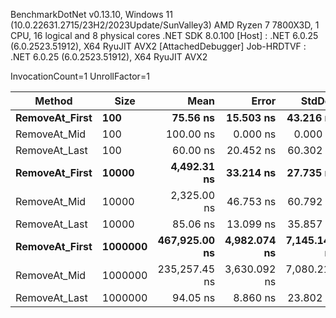 
BenchmarkDotNet v0.13.10, Windows 11 (10.0.22631.2715/23H2/2023Update/SunValley3)
AMD Ryzen 7 7800X3D, 1 CPU, 16 logical and 8 physical cores
.NET SDK 8.0.100
  [Host]     : .NET 6.0.25 (6.0.2523.51912), X64 RyuJIT AVX2 [AttachedDebugger]
  Job-HRDTVF : .NET 6.0.25 (6.0.2523.51912), X64 RyuJIT AVX2

InvocationCount=1  UnrollFactor=1  

 Method         | Size    | Mean          | Error        | StdDev       | Median       | Allocated |
--------------- |-------- |--------------:|-------------:|-------------:|-------------:|----------:|
 **RemoveAt_First** | **100**     |      **75.56 ns** |    **15.503 ns** |    **43.216 ns** |     **100.0 ns** |     **544 B** |
 RemoveAt_Mid   | 100     |     100.00 ns |     0.000 ns |     0.000 ns |     100.0 ns |     544 B |
 RemoveAt_Last  | 100     |      60.00 ns |    20.452 ns |    60.302 ns |     100.0 ns |     544 B |
 **RemoveAt_First** | **10000**   |   **4,492.31 ns** |    **33.214 ns** |    **27.735 ns** |   **4,500.0 ns** |     **544 B** |
 RemoveAt_Mid   | 10000   |   2,325.00 ns |    46.753 ns |    60.792 ns |   2,300.0 ns |     544 B |
 RemoveAt_Last  | 10000   |      85.06 ns |    13.099 ns |    35.857 ns |     100.0 ns |     544 B |
 **RemoveAt_First** | **1000000** | **467,925.00 ns** | **4,982.074 ns** | **7,145.142 ns** | **466,500.0 ns** |     **544 B** |
 RemoveAt_Mid   | 1000000 | 235,257.45 ns | 3,630.092 ns | 7,080.216 ns | 233,900.0 ns |     544 B |
 RemoveAt_Last  | 1000000 |      94.05 ns |     8.860 ns |    23.802 ns |     100.0 ns |     544 B |
